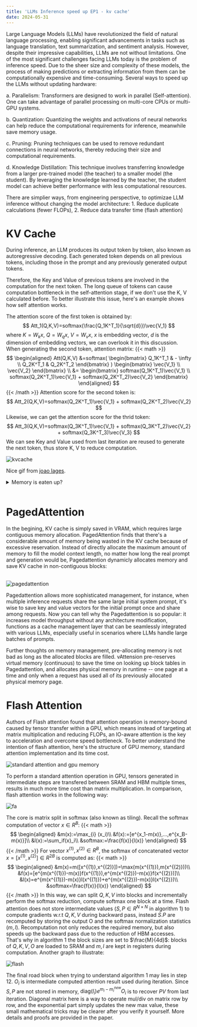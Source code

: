 ```yaml
---
title: 'LLMs Inference speed up EP1 - kv cache'
date: 2024-05-31
---
```



Large Language Models (LLMs) have revolutionized the field of natural language processing, enabling significant advancements in tasks such as language translation, text summarization, and sentiment analysis. However, despite their impressive capabilities, LLMs are not without limitations. One of the most significant challenges facing LLMs today is the problem of inference speed. Due to the sheer size and complexity of these models, the process of making predictions or extracting information from them can be computationally expensive and time-consuming. Several ways to speed up the LLMs without updating hardware: <br>

a. Parallelism: Transformers are designed to work in parallel (Self-attention). One can take advantage of parallel processing on multi-core CPUs or multi-GPU systems.

b. Quantization: Quantizing the weights and activations of neural networks can help reduce the computational requirements for inference, meanwhile save memory usage.

c. Pruning: Pruning techniques can be used to remove redundant connections in neural networks, thereby reducing their size and computational requirements.

d. Knowledge Distillation: This technique involves transferring knowledge from a larger pre-trained model (the teacher) to a smaller model (the student). By leveraging the knowledge learned by the teacher, the student model can achieve better performance with less computational resources.

There are simplier ways, from engineering perspective, to optimizae LLM inference without changing the model architecture: 1. Reduce duplicate calculations (fewer FLOPs), 2. Reduce data transfer time (flash attention)


KV Cache
======

During inference, an LLM produces its output token by token, also known as autoregressive decoding. Each generated token depends on all previous tokens, including those in the prompt and any previously generated output tokens.

Therefore, the Key and Value of previous tokens are involved in the computation for the next token. The long queue of tokens can cause computation bottleneck in the self-attention stage, if we don't use the K, V calculated before. To better illustrate this issue, here's an example shows how self attention works.

The attention score of the first token is obtained by:
$$
Att_1(Q,K,V)=softmax(\frac{Q_1K^T_1}{\sqrt{d}})\vec{V_1}
$$ 
where $K=W_k x$, $Q=W_q x$, $V=W_v x$, $x$ is embedding vector, $d$ is the dimension of embedding vectors, we can overlook it in this discussion. When generating the second token, attention matrix:
{{< math >}}
$$
\begin{aligned}
Att(Q,K,V) &=softmax(
    \begin{bmatrix}
    Q_1K^T_1       & - \infty \\
    Q_2K^T_1       & Q_2K^T_2 
    \end{bmatrix}
)
\begin{bmatrix}
    \vec{V_1} \\
    \vec{V_2}      
\end{bmatrix} \\
&=
\begin{bmatrix}
    softmax(Q_1K^T_1)\vec{V_1} \\
    softmax(Q_2K^T_1)\vec{V_1} + softmax(Q_2K^T_2)\vec{V_2} 
\end{bmatrix}
\end{aligned}
$$
{{< /math >}}
Attention score for the second token is:
$$
Att_2(Q,K,V)=softmax(Q_2K^T_1)\vec{V_1} + softmax(Q_2K^T_2)\vec{V_2} 
$$
Likewise, we can get the attention score for the thrid token:
$$
Att_3(Q,K,V)=softmax(Q_3K^T_1)\vec{V_1} + softmax(Q_3K^T_2)\vec{V_2} + softmax(Q_3K^T_3)\vec{V_3}
$$
We can see Key and Value used from last iteration are reused to generate the next token, thus store K, V to reduce computation.

![kvcache](/images/img/LLM/kvcache.gif)

Nice gif from [joao lages](https://medium.com/@joaolages/kv-caching-explained-276520203249).


<details><summary>Memory is eaten up?</summary>

KV cache can be very large, sometimes up to several GB. Let's see its size if data is stored in fp16 (2 bytes) for a single batch: 
$$
kv_size = 2*2*d*n_layers * max_context_length
$$
Note that for Grouped-query Attention (GQA), multiple heads shared the same Key and Value, which could reduce the kv cache size. 

<br>
<img src='/images/img/LLM/GQA.png' alt="GQA">
<br>

There are research ongoing showing that quantized (with some tricks) KV cache also works as well, things aren't that bad. Overall, more memory consumption for less computation and faster inference, it's a fair trade-off. 

</details>
<br>

PagedAttention
======

In the begining, KV cache is simply saved in VRAM, which requires large contiguous memory allocation. PagedAttention finds that there's a considerable amount of memory being wasted in the KV cache because of excessive reservation. Instead of directly allocate the maximum amount of memory to fill the model context length, no matter how long the real prompt and generation would be, Pagedattention dynamicly allocates memory and save KV cache in non-contiguous blocks:

<br>
<img src='/images/img/LLM/pagedattention.png' alt="pagedattention">
<br>

Pagedattention allows more sophisticated management, for instance, when multiple inference requests share the same large initial system prompt, it's wise to save key and value vectors for the initial prompt once and share among requests. 
Now you can tell why the Pagedattention is so popular: it increases model throughput without any architecture modification, functions as a cache management layer that can be seamlessly integrated with various LLMs, especially useful in scenarios where LLMs handle large batches of prompts. 

Further thoughts on memory management, pre-allocating memory is not bad as long as the allocated blocks are filled. vAttension pre-reserves virtual memory (continuous) to save the time on looking up block tables in Pagedattention, and allocates physical memory in runtime -- one page at a time and only when a request has used all of its previously allocated physical memory page. 

Flash Attention
======

Authors of Flash attention found that attention operation is memory-bound caused by tensor transfer within a GPU, which means instead of targeting at matrix multiplication and reducing FLOPs, an IO-aware attention is the key to acceleration and overcome speed bottleneck. To better understand the intention of flash attention, here's the structure of GPU memory, standard attention implementation and its time cost. <br>

![standard attention and gpu memory](/images/img/LLM/att.png)

To perform a standard attention operation in GPU, tensors generated in intermediate steps are transfered between SRAM and HBM multiple times, results in much more time cost than matrix multiplication.
In comparison, flash attention works in the following way:<br>

![fa](/images/img/LLM/faa.png)

The core is matrix split in softmax (also known as tiling). Recall the softmax computation of vector $x \in R^B$:
{{< math >}}
$$
\begin{aligned}
&m(x):=\max_{i} (x_i)\\
&f(x):=[e^{x_1-m(x)},...,e^{x_B-m(x)}]\\
&l(x):=\sum_if(x)_i\\
&softmax:=\frac{f(x)}{l(x)}
\end{aligned}
$$
{{< /math >}}
For vector $x^{(1)},x^{(2)} \in R^B$, the softmax of concatenated vector $x=[x^{(1)},x^{(2)}] \in R^{2B}$ is computed as:
{{< math >}}
$$
\begin{aligned}
&m(x)=m([x^{(1)},x^{(2)}])=\max(m(x^{(1)}),m(x^{(2)}))\\
&f(x)=[e^{m(x^{(1)})-m(x)}f(x^{(1)}),e^{m(x^{(2)})-m(x)}f(x^{(2)})]\\
&l(x)=e^{m(x^{(1)})-m(x)}l(x^{(1)})+e^{m(x^{(2)})-m(x)}l(x^{(2)})\\
&softmax=\frac{f(x)}{l(x)}
\end{aligned}
$$
{{< /math >}}
In this way, we can split $Q,K,V$ into blocks and incrementally perform the softmax reduction, compute softmax one block at a time. Flash attention does not store intermediate values ($S,P \in R^{N \times N}$ in algorithm 1) to compute gradients w.r.t $Q,K,V$ during backward pass, instead $S.P$ are recomputed by storing the output O and the softmax normalization statistics $(m,l)$. Recomputation not only reduces the required memory, but also speeds up the backward pass due to the reduction of HBM accesses. That's why in algorithm 1 the block sizes are set to $\frac{M}{4d}$: blocks of $Q,K,V,O$ are loaded to SRAM and $m,l$ are kept in registers during computation. Another graph to illustrate:<br>

![flash](/images/img/LLM/fa.png)

The final road block when trying to understand algorithm 1 may lies in step 12. $O_i$ is intermediate computed attention result used during iteration. Since $S,P$ are not stored in memory, $\text{diag} (l_i) e^{m_i-m_i^{new}} O_i$ is to recover $PV$ from last iteration. Diagonal matrix here is a way to operate mul/div on matrix row by row, and the exponential part simply updates the new max value, these small mathematical tricks may be clearer after you verify it yourself.
More details and proofs are provided in the paper.
